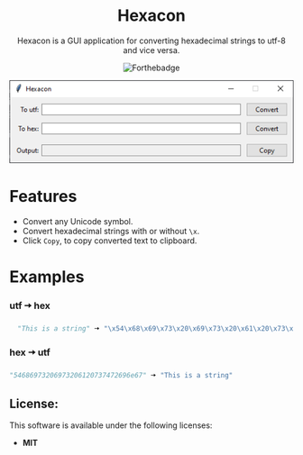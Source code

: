 <h1 align="center">
  Hexacon
</h1>

<p align="center">
    Hexacon is a GUI application for converting hexadecimal strings to utf-8 and vice versa.
</p>

<p align="center">
  <a style="text-decoration:none" href="https://www.python.org/">
    <img src="http://ForTheBadge.com/images/badges/made-with-python.svg?style=flat-square&color=00B16A" alt="Forthebadge" />
  </a>
</p>

<div align="center">

![Main window screenshot](screenshots/hexacon_image.png)

</div>

# Features

  - Convert any Unicode symbol.
  - Convert hexadecimal strings with or without `\x`.
  - Click `Copy`, to copy converted text to clipboard.

# Examples

### utf 🠦 hex
```python
  "This is a string" 🠦 "\x54\x68\x69\x73\x20\x69\x73\x20\x61\x20\x73\x74\x72\x69\x6e\x67"
```

### hex 🠦 utf
```python
"54686973206973206120737472696e67" 🠦 "This is a string"
```

## License:

This software is available under the following licenses:

  * **MIT**
